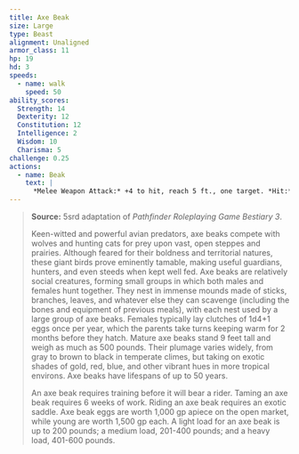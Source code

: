 ```yaml
---
title: Axe Beak
size: Large
type: Beast
alignment: Unaligned
armor_class: 11
hp: 19
hd: 3
speeds:
  - name: walk
    speed: 50
ability_scores:
  Strength: 14
  Dexterity: 12
  Constitution: 12
  Intelligence: 2
  Wisdom: 10
  Charisma: 5
challenge: 0.25
actions:
  - name: Beak
    text: |
      *Melee Weapon Attack:* +4 to hit, reach 5 ft., one target. *Hit:* 6 (1d8 + 2) slashing damage.
---
```


> **Source:** 5srd adaptation of *Pathfinder Roleplaying Game Bestiary 3*.
>
> Keen-witted and powerful avian predators, axe beaks compete with wolves and hunting cats for prey upon vast, open steppes and prairies. Although feared for their boldness and territorial natures, these giant birds prove eminently tamable, making useful guardians, hunters, and even steeds when kept well fed. Axe beaks are relatively social creatures, forming small groups in which both males and females hunt together. They nest in immense mounds made of sticks, branches, leaves, and whatever else they can scavenge (including the bones and equipment of previous meals), with each nest used by a large group of axe beaks. Females typically lay clutches of 1d4+1 eggs once per year, which the parents take turns keeping warm for 2 months before they hatch. Mature axe beaks stand 9 feet tall and weigh as much as 500 pounds. Their plumage varies widely, from gray to brown to black in temperate climes, but taking on exotic shades of gold, red, blue, and other vibrant hues in more tropical environs. Axe beaks have lifespans of up to 50 years.
>
> An axe beak requires training before it will bear a rider. Taming an axe beak requires 6 weeks of work. Riding an axe beak requires an exotic saddle. Axe beak eggs are worth 1,000 gp apiece on the open market, while young are worth 1,500 gp each. A light load for an axe beak is up to 200 pounds; a medium load, 201-400 pounds; and a heavy load, 401-600 pounds.
